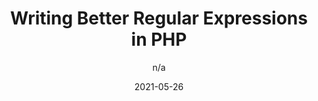 ---
author: n/a
date: 2021-05-26
layout: post.njk
publisher: phpwch
tags:
  - php
  - regex
target_url: https://php.watch/articles/php-regex-readability
title: Writing Better Regular Expressions in PHP
---